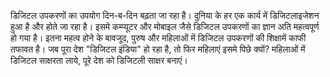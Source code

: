 डिजिटल उपकरणों का उपयोग दिन-ब-दिन बढ़ता जा रहा है। दुनिया के हर एक कार्य में डिजिटलाइजेशन हुआ है और होते जा रहा है। इसमे कम्प्यूटर और मोबाइल जैसे डिजिटल उपकरणों का ज्ञान अति महत्वपूर्ण हो गया है। इतना महत्व होने के बावजूद, पुरुष और महिलाओं में डिजिटल उपकरणों की शिक्षामें काफी तफावत है। जब पूरा देश "डिजिटल इंडिया" हो रहा है, तो फिर महिलाएं इसमे पिछे क्यों? महिलाओं में डिजिटल साक्षरता लाये, पूरे देश को डिजिटली साक्षर बनाएं।
